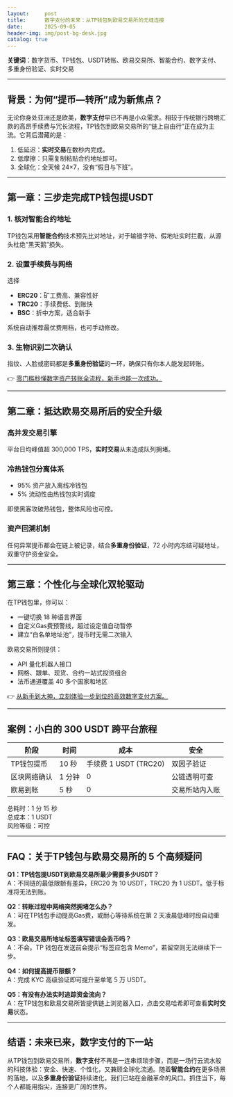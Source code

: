 ```yaml
---
layout:     post
title:      数字支付的未来：从TP钱包到欧易交易所的无缝连接
date:       2025-09-05
header-img: img/post-bg-desk.jpg
catalog: true
---
```


**关键词**：数字货币、TP钱包、USDT转账、欧易交易所、智能合约、数字支付、多重身份验证、实时交易

---

## 背景：为何“提币—转所”成为新焦点？

无论你身处亚洲还是欧美，**数字支付**早已不再是小众需求。相较于传统银行跨境汇款的高昂手续费与冗长流程，TP钱包到欧易交易所的“链上自由行”正在成为主流。它背后潜藏的是：

1. 低延迟：**实时交易**在数秒内完成。  
2. 低摩擦：只需复制粘贴合约地址即可。  
3. 全球化：全天候 24×7，没有“假日与下班”。

---

## 第一章：三步走完成TP钱包提USDT

### 1. 核对智能合约地址

TP钱包采用**智能合约**技术预先比对地址，对于输错字符、假地址实时拦截，从源头杜绝“黑天鹅”损失。

### 2. 设置手续费与网络

选择  
- **ERC20**：矿工费高、兼容性好  
- **TRC20**：手续费低、到账快  
- **BSC**：折中方案，适合新手  

系统自动推荐最优费用档，也可手动修改。

### 3. 生物识别二次确认

指纹、人脸或密码都是**多重身份验证**的一环，确保只有你本人能发起转账。

👉 [零门槛秒懂数字资产转账全流程，新手也能一次成功。](https://okxdog.com/)

---

## 第二章：抵达欧易交易所后的安全升级

### 高并发交易引擎

平台日均峰值超 300,000 TPS，**实时交易**从未造成队列拥堵。

### 冷热钱包分离体系

- 95% 资产放入离线冷钱包  
- 5% 流动性由热钱包实时调度  

即使黑客攻破热钱包，整体风险也可控。

### 资产回溯机制

任何异常提币都会在链上被记录，结合**多重身份验证**，72 小时内冻结可疑地址，双重守护资金安全。

---

## 第三章：个性化与全球化双轮驱动

在TP钱包里，你可以：

- 一键切换 18 种语言界面  
- 自定义Gas费预警线，超过设定值自动暂停  
- 建立“白名单地址池”，提币时无需二次输入  

欧易交易所则提供：

- API 量化机器人接口  
- 网格、跟单、现货、合约一站式投资组合  
- 法币通道覆盖 40 多个国家和地区  

👉 [从新手到大神，立刻体验一步到位的高效数字支付方案。](https://okxdog.com/)

---

## 案例：小白的 300 USDT 跨平台旅程

| 阶段 | 时间 | 成本 | 安全 |
|---|---|---|---|
| TP钱包提币 | 10 秒 | 手续费 1 USDT (TRC20) | 双因子验证 |
| 区块网络确认 | 1 分钟 | 0 | 公链透明可查 |
| 欧易到帐 | 5 秒 | 0 | 交易所站内入账 |

总耗时：1 分 15 秒  
总成本：1 USDT  
风险等级：可控

---

## FAQ：关于TP钱包与欧易交易所的 5 个高频疑问

**Q1：TP钱包提USDT到欧易交易所最少需要多少USDT？**  
A：不同链的最低限额有差异，ERC20 为 10 USDT，TRC20 为 1 USDT。低于标准将无法到账。

**Q2：转账过程中网络突然拥堵怎么办？**  
A：可在TP钱包手动提高Gas费，或耐心等待系统在第 2 天凌晨低峰时段自动重发。

**Q3：欧易交易所地址标签填写错误会丢币吗？**  
A：不会。TP 钱包在发送前会提示“标签应包含 Memo”，若留空则无法继续下一步。

**Q4：如何提高提币限额？**  
A：完成 KYC 高级验证即可提升至单笔 5 万 USDT。

**Q5：有没有办法实时追踪资金流向？**  
A：在TP钱包和欧易交易所皆提供链上浏览器入口，点击交易哈希即可查看**实时交易**状态。

---

## 结语：未来已来，数字支付的下一站

从TP钱包到欧易交易所，**数字支付**不再是一连串烦琐步骤，而是一场行云流水般的科技体验：安全、快速、个性化，又兼顾全球化流通。随着**智能合约**在更多场景的落地，以及**多重身份验证**持续进化，我们已站在金融革命的风口。抓住当下，每个人都能用指尖，连接更广阔的世界。